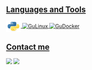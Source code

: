 ### 
<div align="center">
  <a href="https://github.com/szvieira">
</div>
 <div style="display: inline_block"><br>
  <h2>Languages and Tools</h2>
  <img align="center" alt="GuPython" height="30" width="40" src="https://raw.githubusercontent.com/devicons/devicon/master/icons/python/python-original.svg">
  <img align="center" alt="GuLinux" height="30" width="40" src="https://cdn.jsdelivr.net/gh/devicons/devicon/icons/linux/linux-original.svg" />
  <img align="center" alt="GuDocker" height="30" width="40" src="https://cdn.jsdelivr.net/gh/devicons/devicon/icons/docker/docker-plain.svg" /> 

          
          
          

</div>
  
  ##

  <div> 
  <h2>Contact me</h2>
  <a href = "mailto:guga9055@gmail.com"><img src="https://img.shields.io/badge/-Gmail-%23333?style=for-the-badge&logo=gmail&logoColor=white" target="_blank"></a>
  <a href="https://www.linkedin.com/in/gustavo-vieira-dev" target="_blank"><img src="https://img.shields.io/badge/-LinkedIn-%230077B5?style=for-the-badge&logo=linkedin&logoColor=white" target="_blank"></a> 
 
 
 
</div>
